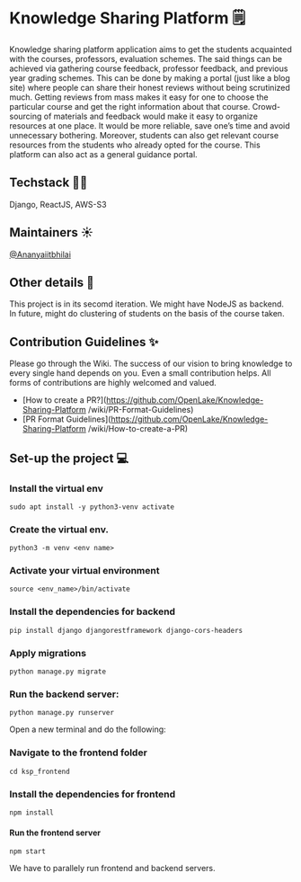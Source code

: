 # Knowledge Sharing Platform 🗒
Knowledge sharing platform application aims to get the students acquainted with the courses, professors, evaluation schemes. The said things can be achieved via gathering course feedback, professor feedback, and previous year grading schemes. This can be done by making a portal (just like a blog site) where people can share their honest reviews without being scrutinized much. Getting reviews from mass makes it easy for one to choose the particular course and get the right information about that course. Crowd-sourcing of materials and feedback would make it easy to organize resources at one place. It would be more reliable, save one’s time and avoid unnecessary bothering. Moreover, students can also get relevant course resources from the students who already opted for the course. This platform can also act as a general guidance portal.

## Techstack 👩‍💻
Django, ReactJS, AWS-S3

## Maintainers ☀️
[@Ananyaiitbhilai](https://github.com/Ananyaiitbhilai) 

## Other details 📑
This project is in its secomd iteration. We might have NodeJS as backend. In future, might do clustering of students on the basis of the course taken.

## Contribution Guidelines ✨
Please go through the Wiki. The success of our vision to bring knowledge to every single hand depends on you. Even a small contribution helps. All forms of contributions are highly welcomed and valued.
- [How to create a PR?](https://github.com/OpenLake/Knowledge-Sharing-Platform
/wiki/PR-Format-Guidelines)
- [PR Format Guidelines](https://github.com/OpenLake/Knowledge-Sharing-Platform
/wiki/How-to-create-a-PR)

## Set-up the project 💻

### Install the virtual env
`sudo apt install -y python3-venv activate`

### Create the virtual env.
`python3 -m venv <env name>`

### Activate your virtual environment
`source <env_name>/bin/activate`

### Install the dependencies for backend
`pip install django djangorestframework django-cors-headers`

### Apply migrations
`python manage.py migrate`

### Run the backend server:
`python manage.py runserver`

Open a new terminal and do the following:

### Navigate to the frontend folder
`cd ksp_frontend`

### Install the dependencies for frontend
`npm install`

#### Run the frontend server
`npm start`

We have to parallely run frontend and backend servers.
